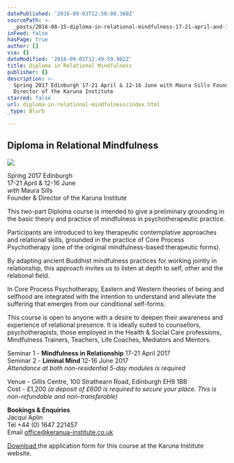 ```yaml
---
datePublished: '2016-09-03T12:50:00.360Z'
sourcePath: >-
  _posts/2016-08-15-diploma-in-relational-mindfulness-17-21-april-and-12-16-june-2.md
inFeed: false
hasPage: true
author: []
via: {}
dateModified: '2016-09-03T12:49:59.902Z'
title: Diploma in Relational Mindfulness
publisher: {}
description: >-
  Spring 2017 Edinburgh 17-21 April & 12-16 June with Maura Sills Founder &
  Director of the Karuna Institute
starred: false
url: diploma-in-relational-mindfulness/index.html
_type: Blurb

---
```

## Diploma in Relational Mindfulness
![](https://the-grid-user-content.s3-us-west-2.amazonaws.com/09645303-c08e-44ec-9b8d-d7d4823da17b.jpg)

Spring 2017 Edinburgh  
17-21 April & 12-16 June  
_with_ Maura Sills  
Founder & Director of the Karuna Institute

This two-part Diploma course is intended to give a preliminary grounding in the basic theory and practice of mindfulness in psychotherapeutic practice.

Participants are introduced to key therapeutic contemplative approaches and relational skills, grounded in the practice of Core Process Psychotherapy (one of the original mindfulness-based therapeutic forms).

By adapting ancient Buddhist mindfulness practices for working jointly in relationship, this approach invites us to listen at depth to self, other and the relational field.

In Core Process Psychotherapy, Eastern and Western theories of being and selfhood are integrated with the intention to understand and alleviate the suffering that emerges from our conditional self-forms.

This course is open to anyone with a desire to deepen their awareness and experience of relational presence. It is ideally suited to counsellors, psychotherapists, those employed in the Health & Social Care professions, Mindfulness Trainers, Teachers, Life Coaches, Mediators and Mentors.

Seminar 1 - **Mindfulness in Relationship** 17-21 April 2017  
Seminar 2 - **Liminal Mind** 12-16 June 2017  
_Attendance at both non-residential 5-day modules is required_

Venue - Gillis Centre, 100 Strathearn Road, Edinburgh EH9 1BB  
Cost - £1,200 _(a deposit of £600 is required to secure your place. This is non-refundable and non-transferable)_

**Bookings & Enquiries**  
Jacqui Aplin  
Tel +44 (0) 1647 221457  
Email office@keranua-institute.co.uk

[Download ][0]the application form for this course at the Karuna Institute website.

[0]: http://www.karuna-institute.co.uk/ "Karuna Institute"